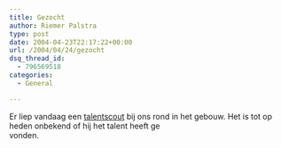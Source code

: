 ```yaml
---
title: Gezocht
author: Riemer Palstra
type: post
date: 2004-04-23T22:17:22+00:00
url: /2004/04/24/gezocht
dsq_thread_id:
  - 796569518
categories:
  - General

---
```

Er liep vandaag een [talentscout][1] bij ons rond in het gebouw. Het is tot op heden onbekend of hij het talent heeft ge  
vonden.

 [1]: http://www.talentscout.nl/